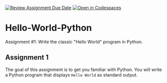 [![Review Assignment Due Date](https://classroom.github.com/assets/deadline-readme-button-22041afd0340ce965d47ae6ef1cefeee28c7c493a6346c4f15d667ab976d596c.svg)](https://classroom.github.com/a/fqv5XSRW)
[![Open in Codespaces](https://classroom.github.com/assets/launch-codespace-2972f46106e565e64193e422d61a12cf1da4916b45550586e14ef0a7c637dd04.svg)](https://classroom.github.com/open-in-codespaces?assignment_repo_id=17983010)
# Hello-World-Python
Assignment #1: Write the classic "Hello World" program in Python.

## Assignment 1

The goal of this assignment is to get you familiar with Python. You will write a Python program that displays `Hello World` as standard output.
